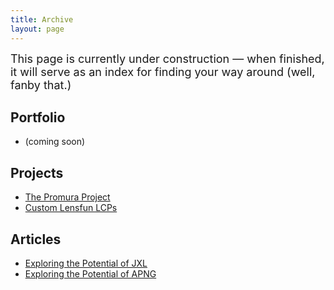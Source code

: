 ```yaml
---
title: Archive
layout: page
---
```


<font size="4">
This page is currently under construction — when finished, it will serve as an index for finding your way around (well, fanby that.)
</font>

## Portfolio ##

- (coming soon)

## Projects ##

- [The Promura Project](https://martbetz.github.io/photography/2022/08/21/the-promura-project.html)
- [Custom Lensfun LCPs](https://martbetz.github.io/photography/computing/2022/08/23/custom-lensfun-lcps.html)

## Articles ##

- [Exploring the Potential of JXL](https://martbetz.github.io/photography/computing/2022/10/27/exploring-jpegxl.html)
- [Exploring the Potential of APNG](https://martbetz.github.io/photography/computing/2022/10/02/03-08-exploring-apng.html)
